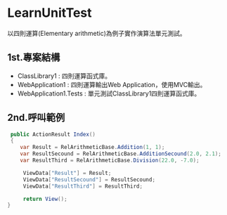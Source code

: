 # LearnUnitTest
以四則運算(Elementary arithmetic)為例子實作演算法單元測試。

## 1st.專案結構
* ClassLibrary1 : 四則運算函式庫。
* WebApplication1 : 四則運算輸出Web Application，使用MVC輸出。 
* WebApplication1.Tests : 單元測試ClassLibrary1四則運算函式庫。

## 2nd.呼叫範例

```cs
 public ActionResult Index()
 {
    var Result = RelArithmeticBase.Addition(1, 1);
    var ResultSecound = RelArithmeticBase.AdditionSecound(2.0, 2.1);
    var ResultThird = RelArithmeticBase.Division(22.0, -7.0);

     ViewData["Result"] = Result;
     ViewData["ResultSecound"] = ResultSecound;
     ViewData["ResultThird"] = ResultThird;

     return View();
}
